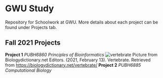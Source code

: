 # GWU Study
Repository for Schoolwork at GWU. More details about each project can be found under Projects tab.

## Fall 2021 Projects
**Project 1** _PUBH6860 Principles of Bioinformatics_
![vertebrate](https://user-images.githubusercontent.com/94587100/142547436-835167dd-2210-47bc-884b-c8029f935b7e.jpg)
Picture from Biologydictionary.net Editors. (2021, February 13). Vertebrate. Retrieved from https://biologydictionary.net/vertebrate/
**Project 2** _PUBH6885 Computational Biology_
